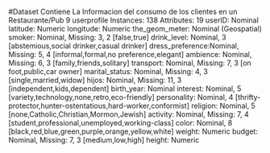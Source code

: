 #Dataset
Contiene La Informacion del consumo de los clientes en un Restaurante/Pub
9 userprofile
Instances: 138
Attributes: 19
userID: Nominal
latitude: Numeric
longitude: Numeric
the_geom_meter: Nominal (Geospatial)
smoker: Nominal, Missing: 3, 2 [false,true]
drink_level: Nominal, 3 [abstemious,social drinker,casual drinker]
dress_preference:Nominal, Missing: 5, 4 [informal,formal,no preference,elegant]
ambience: Nominal, Missing: 6, 3 [family,friends,solitary]
transport: Nominal, Missing: 7, 3 [on foot,public,car owner]
marital_status: Nominal, Missing: 4, 3 [single,married,widow]
hijos: Nominal, Missing: 11, 3 [independent,kids,dependent]
birth_year: Nominal
interest: Nominal, 5 [variety,technology,none,retro,eco-friendly]
personality: Nominal, 4 [thrifty-protector,hunter-ostentatious,hard-worker,conformist]
religion: Nominal, 5 [none,Catholic,Christian,Mormon,Jewish]
activity: Nominal, Missing: 7, 4 [student,professional,unemployed,working-class]
color: Nominal, 8 [black,red,blue,green,purple,orange,yellow,white]
weight: Numeric
budget: Nominal, Missing: 7, 3 [medium,low,high]
height: Numeric
